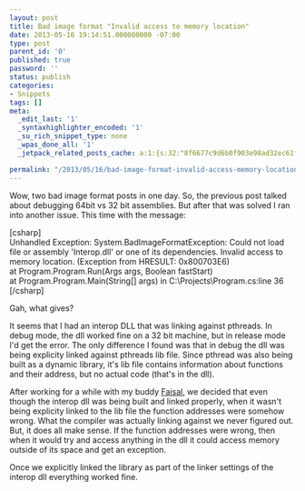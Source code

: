 ```yaml
---
layout: post
title: Bad image format "Invalid access to memory location"
date: 2013-05-16 19:14:51.000000000 -07:00
type: post
parent_id: '0'
published: true
password: ''
status: publish
categories:
- Snippets
tags: []
meta:
  _edit_last: '1'
  _syntaxhighlighter_encoded: '1'
  _su_rich_snippet_type: none
  _wpas_done_all: '1'
  _jetpack_related_posts_cache: a:1:{s:32:"8f6677c9d6b0f903e98ad32ec61f8deb";a:2:{s:7:"expires";i:1561330604;s:7:"payload";a:3:{i:0;a:1:{s:2:"id";i:3814;}i:1;a:1:{s:2:"id";i:4737;}i:2;a:1:{s:2:"id";i:4107;}}}}

permalink: "/2013/05/16/bad-image-format-invalid-access-memory-location/"
---
```

Wow, two bad image format posts in one day. So, the previous post talked about debugging 64bit vs 32 bit assemblies. But after that was solved I ran into another issue. This time with the message:

[csharp]  
Unhandled Exception: System.BadImageFormatException: Could not load file or assembly 'Interop.dll' or one of its dependencies. Invalid access to memory location. (Exception from HRESULT: 0x800703E6)  
 at Program.Program.Run(Args args, Boolean fastStart)  
 at Program.Program.Main(String[] args) in C:\Projects\Program.cs:line 36  
[/csharp]

Gah, what gives?

It seems that I had an interop DLL that was linking against pthreads. In debug mode, the dll worked fine on a 32 bit machine, but in release mode I'd get the error. The only difference I found was that in debug the dll was being explicity linked against pthreads lib file. Since pthread was also being built as a dynamic library, it's lib file contains information about functions and their address, but no actual code (that's in the dll).

After working for a while with my buddy [Faisal](http://fmansoor.wordpress.com/), we decided that even though the interop dll was being built and linked properly, when it wasn't being explicity linked to the lib file the function addresses were somehow wrong. What the compiler was actually linking against we never figured out. But, it does all make sense. If the function addresses were wrong, then when it would try and access anything in the dll it could access memory outside of its space and get an exception.

Once we explicitly linked the library as part of the linker settings of the interop dll everything worked fine.

